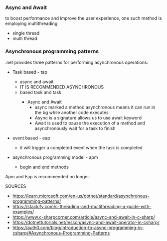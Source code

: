 ### Async and Await

to boost performance and improve the user experience, one such method is employing multithreading

 * single thread
 * multi thread


### Asynchronous programming patterns

.net provides three patterns for performing asynchronous operations:
* Task based - tap
  * async and await
  * IT IS RECOMMENDED ASYNCHRONOUS
  * based task and task<TRESULT>
    * Async and Await
      * async marked a method asynchronous means it can run in the bg while another code executes
      * Async is a signature allows us to use await keyword
      * Await is used to pause the execution of a method and asynchronously wait for a task to finish
      
* event based - eap
  * it will trigger a completed event when the task is completed
* asynchronous programming model - apm
  * begin and end methods
  
Apm and Eap is recommended no longer. 




SOURCES

* https://learn.microsoft.com/en-us/dotnet/standard/asynchronous-programming-patterns/
* https://stackify.com/c-threading-and-multithreading-a-guide-with-examples/
* https://www.c-sharpcorner.com/article/async-and-await-in-c-sharp/
* https://dotnettutorials.net/lesson/async-and-await-operator-in-csharp/
* https://auth0.com/blog/introduction-to-async-programming-in-csharp/#Asynchronous-Programming-Patterns
